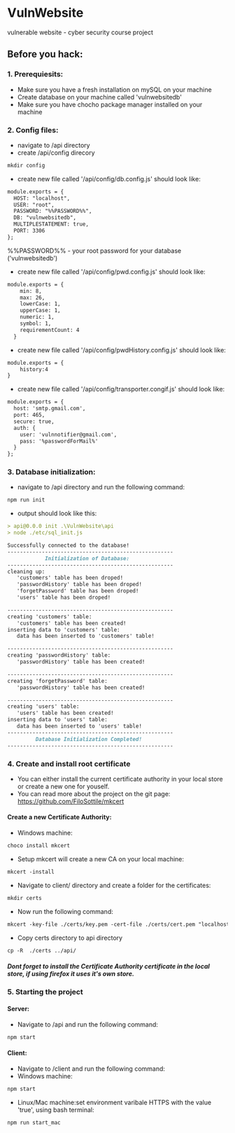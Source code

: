 # VulnWebsite
vulnerable website - cyber security course project
## Before you hack:
### 1. Prerequiesits:
* Make sure you have a fresh installation on mySQL on your machine
* Create database on your machine called 'vulnwebsitedb'
* Make sure you have chocho package manager installed on your machine

### 2. Config files:
* navigate to /api directory
* create /api/config direcory
```md
mkdir config
```
* create new file called '/api/config/db.config.js'
should look like:

```md
module.exports = {
  HOST: "localhost",
  USER: "root",
  PASSWORD: "%%PASSWORD%%",
  DB: "vulnwebsitedb",
  MULTIPLESTATEMENT: true,
  PORT: 3306
};
```
%%PASSWORD%% - your root password for your database ('vulnwebsitedb')

* create new file called '/api/config/pwd.config.js'
should look like:
```md
module.exports = {
    min: 8,
    max: 26,
    lowerCase: 1,
    upperCase: 1,
    numeric: 1,
    symbol: 1,
    requirementCount: 4
  }
```
* create new file called '/api/config/pwdHistory.config.js'
should look like:
```md
module.exports = {
    history:4
}
```
* create new file called '/api/config/transporter.congif.js'
should look like:
```md
module.exports = {
  host: 'smtp.gmail.com',
  port: 465,
  secure: true,
  auth: {
    user: 'vulnnotifier@gmail.com',
    pass: '%passwordForMail%'
  }
};
```

### 3. Database initialization:
* navigate to /api directory and run the following command:
```md
npm run init
```
* output should look like this:
```md
> api@0.0.0 init .\VulnWebsite\api
> node ./etc/sql_init.js

Successfully connected to the database!
-----------------------------------------------------
            Initialization of Database:
-----------------------------------------------------
cleaning up:
   'customers' table has been droped!
   'passwordHistory' table has been droped!
   'forgetPassword' table has been droped!
   'users' table has been droped!

-----------------------------------------------------
creating 'customers' table:
   'customers' table has been created!
inserting data to 'customers' table:
   data has been inserted to 'customers' table!

-----------------------------------------------------
creating 'passwordHistory' table:
   'passwordHistory' table has been created!

-----------------------------------------------------
creating 'forgetPassword' table:
   'passwordHistory' table has been created!

-----------------------------------------------------
creating 'users' table:
   'users' table has been created!
inserting data to 'users' table:
   data has been inserted to 'users' table!
-----------------------------------------------------
         Database Initialization Completed!
-----------------------------------------------------
``` 
### 4. Create and install root certificate

* You can either install the current certificate authority in your local store or create a new one for youself.
* You can read more about the project on the git page: https://github.com/FiloSottile/mkcert
#### Create a new Certificate Authority:
* Windows machine:
```md
choco install mkcert
```
* Setup mkcert will create a new CA on your local machine:
```md
mkcert -install
```
* Navigate to client/ directory and create a folder for the certificates:
```md
mkdir certs
```
* Now run the following command:
```md
mkcert -key-file ./certs/key.pem -cert-file ./certs/cert.pem "localhost"
```
* Copy certs directory to api directory
```md
cp -R  ./certs ../api/
```


##### Dont forget to install the Certificate Authority certificate in the local store, if using firefox it uses it's own store.

### 5. Starting the project
#### Server:
* Navigate to /api and run the following command:
```md
npm start
```
#### Client:
* Navigate to /client and run the following command:
* Windows machine:
```md
npm start
```
* Linux/Mac machine:set environment varibale HTTPS with the value 'true', using bash terminal:
```md
npm run start_mac
```

